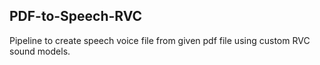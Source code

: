 ## PDF-to-Speech-RVC

Pipeline to create speech voice file from given pdf file using custom RVC sound models.